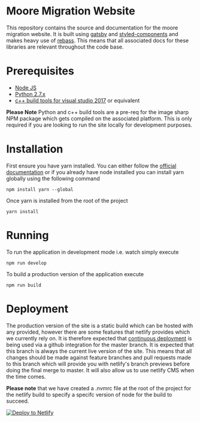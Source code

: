 # Moore Migration Website
This repository contains the source and documentation for the moore migration website. It is built using [gatsby](https://www.gatsbyjs.org/docs) and
[styled-components](https://www.styled-components.com/) and makes heavy use of [rebass](http://jxnblk.com/rebass/). This means that all associated
docs for these libraries are relevant throughout the code base.
# Prerequisites
* [Node JS](https://nodejs.org/en/)
* [Python 2.7.x](https://www.python.org/downloads/)
* [c++ build tools for visual studio 2017](https://www.visualstudio.com/thank-you-downloading-visual-studio/?sku=BuildTools&rel=15) or equivalent

**Please Note** Python and c++ build tools are a pre-req for the image sharp NPM package which gets compiled on the associated platform. This
is only required if you are looking to run the site locally for development purposes.

# Installation
First ensure you have yarn installed. You can either follow the [official documentation](https://yarnpkg.com/en/docs/install) or if you already
have node installed you can install yarn globally using the following command

```shell
npm install yarn --global
```

Once yarn is installed from the root of the project
```shell
yarn install
```

# Running
To run the application in development mode i.e. watch simply execute
```shell
npm run develop
```

To build a production version of the application execute
```shell
npm run build
```

# Deployment
The production version of the site is a static build which can be hosted with any provided, however there are some features that netlify provides
which we currently rely on. It is therefore expected that [continuous deployment](https://www.netlify.com/docs/continuous-deployment/) is being used via a github integration for the master branch. It is expected that this branch is always the current live version of the site. This means that all
changes should be made against feature branches and pull requests made to this branch which will provide you with netlify's branch previews before
doing the final merge to master. It will also allow us to use netlify CMS when the time comes.

**Please note** that we have created a .nvmrc file at the root of the project for the netlify build to specify a specifc version of node for the build
to succeed.

[![Deploy to Netlify](https://www.netlify.com/img/deploy/button.svg)](https://app.netlify.com/start/deploy?repository=https://github.com/shaunmarx/moore-gatsby.git)
